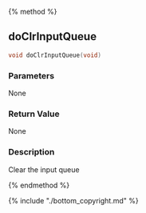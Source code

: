 
{% method %}
## doClrInputQueue

```c
void doClrInputQueue(void)
```

### Parameters
None

### Return Value
None

### Description
Clear the input queue 

{% endmethod %}

{% include "./bottom_copyright.md" %}